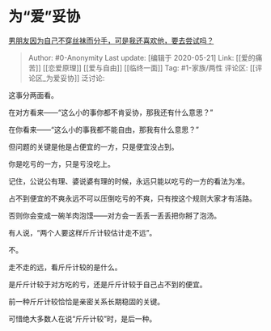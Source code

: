 # 为“爱”妥协
[男朋友因为自己不穿丝袜而分手，可是我还喜欢他，要去尝试吗？](https://www.zhihu.com/question/381473957/answer/1236112906)

> Author: #0-Anonymity
> Last update: [编辑于 2020-05-21]
> Link: [[爱的痛苦]] [[恋爱原理]] [[爱与自由]] [[临终一面]]
> Tag: #1-家族/两性
> 评论区: [[评论区_为爱妥协]]
> 泛讨论:

这事分两面看。

在对方看来——“这么小的事你都不肯妥协，那我还有什么意思？”

在你看来——“这么小的事我都不能自由，那我有什么意思？”

但问题的关键是他是占便宜的一方，只是便宜没占到。

你是吃亏的一方，只是亏没吃上。

记住，公说公有理、婆说婆有理的时候，永远只能以吃亏的一方的看法为准。

占不到便宜的不爽永远不可以压倒吃亏的不爽，只有按这个规则大家才有活路。

否则你会变成一碗羊肉泡馍——对方会一丢丢一丢丢把你掰了泡汤。

有人说，“两个人要这样斤斤计较估计走不远”。

不。

走不走的远，看斤斤计较的是什么。

是斤斤计较于对方吃的亏，还是斤斤计较于自己占不到的便宜。

前一种斤斤计较恰恰是亲密关系长期稳固的关键。

可惜绝大多数人在说“斤斤计较”时，是后一种。

